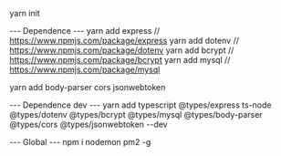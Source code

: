 yarn init

--- Dependence ---
yarn add express // https://www.npmjs.com/package/express
yarn add dotenv // https://www.npmjs.com/package/dotenv
yarn add bcrypt // https://www.npmjs.com/package/bcrypt
yarn add mysql // https://www.npmjs.com/package/mysql


yarn add body-parser cors jsonwebtoken

--- Dependence dev ---
yarn add typescript @types/express ts-node @types/dotenv @types/bcrypt @types/mysql @types/body-parser @types/cors @types/jsonwebtoken --dev


--- Global ---
npm i nodemon pm2 -g